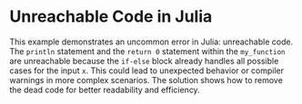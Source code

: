 # Unreachable Code in Julia
This example demonstrates an uncommon error in Julia: unreachable code.  The `println` statement and the `return 0` statement within the `my_function` are unreachable because the `if-else` block already handles all possible cases for the input `x`.  This could lead to unexpected behavior or compiler warnings in more complex scenarios. The solution shows how to remove the dead code for better readability and efficiency.